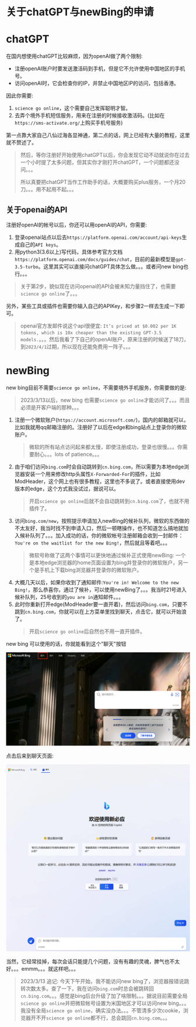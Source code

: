 关于chatGPT与newBing的申请
=====

# chatGPT
在国内想使用chatGPT比较麻烦，因为openAI做了两个限制:
- 注册openAI账户时要发送激活码到手机，但是它不允许使用中国地区的手机号。
- 访问openAI时，它会检查你的IP，并禁止中国地区IP的访问，包括香港。


因此你需要:

1. `science go online`，这个需要自己发挥聪明才智。
2. 去弄个境外手机短信服务，用来在注册的时候接收激活码。(比如在`https://sms-activate.org/`上购买手机号服务)

第一点靠大家自己八仙过海各显神通，第二点的话，网上已经有大量的教程，这里就不赘述了。

> 然后，等你注册好开始使用chatGPT以后，你会发现它动不动就说你在过去一个小时提了太多问题，但其实你才刚打开chatGPT，一个问题都还没问。。。
> 
> 所以真要把chatGPT当作工作助手的话，大概要购买plus服务，一个月20刀。。。用不起用不起。。。

## 关于openai的API
注册好openAI的帐号以后，你还可以用openAI的API，你需要:

1. 登录openai站点以后去`https://platform.openai.com/account/api-keys`生成自己的`API keys`。
2. 用python3(3.6以上)写代码，具体参考官方文档`https://platform.openai.com/docs/guides/chat`，目前的最新模型是`gpt-3.5-turbo`。这里其实可以直接问chatGPT具体怎么做。。。或者问new bing也行。。。
> 关于第2步，貌似现在访问openai的API会被未知力量挡住了，也需要`science go online`了。。。

另外，某些工具或插件也需要你输入自己的APIKey，和步骤2一样去生成一下即可。

> openai官方发邮件说这个api很便宜: `It’s priced at $0.002 per 1K tokens, which is 10x cheaper than the existing GPT-3.5 models.`。。。然后我看了下自己的openAI账户，原来注册的时候送了18刀，到`2023/4/1`过期，所以现在还能免费用一阵子。。。


# newBing
new bing目前不需要`science go online`，不需要境外手机服务，你需要做的是:
> 2023/3/13以后，new bing 也需要`science go online`才能访问了。。。而且必须是开客户端的那种。。。

1. 注册一个微软账户(`https://account.microsoft.com/`)，国内的邮箱就可以，比如我就用qq邮箱注册的。注册好了以后在edge和bing站点上登录你的微软账户。
   > 微软的所有站点访问起来都太慢，即使注册成功，登录也很慢。。。你需要耐心。。。lots of patience。。。
2. 由于咱们访问`bing.com`时会自动跳转到`cn.bing.com`，所以需要为本地edge浏览器安装一个用来修改http头属性`X-Forwarded-For`的插件，比如ModHeader，这个网上也有很多教程，这里也不多说了。或者直接使用dev版本的edge，这个方式我没试过，据说可以。
   > 开启`science go online`后就不会自动跳转到`cn.bing.com`了，也就不用插件了。
3. 访问`bing.com/new`，按照提示申请加入newBing的候补队列，微软的东西做的不太友好，我当时找不到申请入口，然后一顿瞎操作，也不知道怎么搞地就加入候补队列了。。。加入成功的话，你的微软帐号注册邮箱会收到一封邮件：`You're on the waitlist for the new Bing!`，然后就且等着吧。。。
   > 微软号称做了这两个事情可以更快地通过候补正式使用newBing: 一个是本地edge浏览器的home页面设置为bing并登录你的微软账户，另一个是手机上下载bing浏览器并登录你的微软账户。
4. 大概几天以后，如果你收到了通知邮件:`You're in! Welcome to the new Bing!`，那么恭喜你，通过了候补，可以使用newBing了。。。我当时21号进入候补队列，25号收到的`you are in`通知邮件。。。
5. 此时你重新打开edge(ModHeader要一直开着)，然后访问`bing.com`，只要不跳到`cn.bing.com`，你就可以在上方菜单里找到聊天，点击它，就可以开始浪了。
   > 开启`science go online`后自然也不用一直开插件。


new bing 可以使用的话，你就能看到这个"聊天"按钮

![](images/newbing.jpg)

点击后来到聊天页面:

![](images/2023-03-01-16-52-06.png)

当然，它经常挂掉，每次会话只能提几个问题，没有有趣的灵魂，脾气也不太好。。。emmm。。。就这样吧。。。

> 2023/3/13 追记: 今天下午开始，我不能访问new bing了，浏览器报错说跳转次数太多。查了一下，我在访问`bing.com`时总会被跳转回`cn.bing.com`。。。感觉是bing后台升级了加了啥限制。。。据说目前需要全局`science go online`并把微软帐号设置为米国地区才可以访问new bing。。。我没有全局`science go online`，确实没办法。。。不管清多少次cookie，浏览器开不开`science go online`都不行，总会跳回`cn.bing.com`。。。
